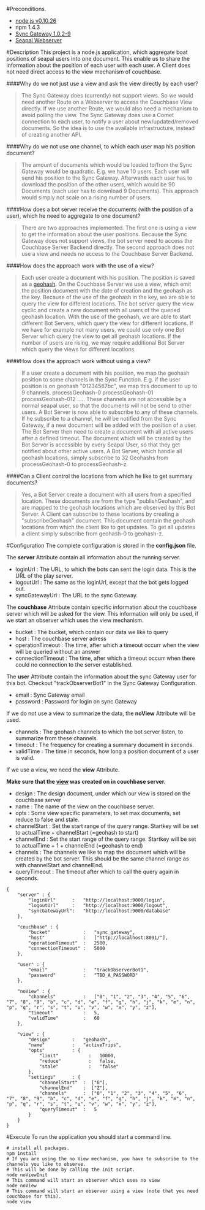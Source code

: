 #Preconditions.
- [node.js v0.10.26](http://nodejs.org/download/)
- npm 1.4.3
- [Sync Gateway 1.0.2-9](http://www.couchbase.com/nosql-databases/downloads)
- [Seapal Webserver](https://github.com/deparlak/de.htwg.seapal.play)

#Description
This project is a node.js application, which aggregate boat positions of seapal users into
one document. This enable us to share the information about the position of each user
with each user. A Client does not need direct access to the view mechanism of couchbase. 

####Why do we not just use a view and ask the view directly by each user?
>The Sync Gateway does (currently) not support views. So we would need another Route on a Webserver to access the
Couchbase View directly. If we use another Route, we would also need a mechanism to avoid polling the view. The Sync Gateway
does use a Comet connection to each user, to notify a user about new/updated/removed documents. So the idea is to use
the available infrastructure, instead of creating another API.

####Why do we not use one channel, to which each user map his position document?
>The amount of documents which would be loaded to/from the Sync Gateway would be quadratic. E.g. we have 10 users. Each
user will send his position to the Sync Gateway. Afterwards each user has to download the position of the other users,
which would be 90 Documents (each user has to download 9 Documents). This approach would simply not scale on a rising
number of users.

####How does a bot server receive the documents (with the position of a user), which he need to aggregate to one document?
>There are two approaches implemented. The first one is using a view to get the information about the user positions. Because
the Sync Gateway does not support views, the bot server need to access the Couchbase Server Backend directly.
The second approach does not use a view and needs no access to the Couchbase Server Backend.

####How does the approach work with the use of a view?
>Each user create a document with his position. The position is saved as a [geohash](http://www.bigdatamodeling.org/2013/01/intuitive-geohash.html). On the Couchbase Server
we use a view, which emit the position document with the date of creation and the geohash as the key. 
Because of the use of the geohash in the key, we are able to query the view for different locations.
The bot server query the view cyclic and create a new document with all users of the queried geohash
location. With the use of the geohash, we are able to start different Bot Servers, which query the view
for different locations. If we have for example not many users, we could use only one Bot Server which query
the view to get all geohash locations. If the number of users are rising, we may require additional Bot Server which
query the views for different locations.

####How does the approach work without using a view?
>If a user create a document with his position, we map the geohash position to some channels in the Sync Function.
E.g. if the user position is on geohash "01234567bc", we map this document to up to 9 channels.
processGeohash-0
processGeohash-01 
processGeohash-012
.....
These channels are not accessible by a normal seapal user, so that the documents will not be send to other users.
A Bot Server is now able to subscribe to any of these channels. If he subscribe to a channel, he will be notified
from the Sync Gateway, if a new document will be added with the position of a user. The Bot Server then need
to create a document with all active users after a defined timeout. The document which will be created by the Bot
Server is accessible by every Seapal User, so that they get notified about other active users.
A Bot Server, which handle all geohash locations, simply subscribe to 32 Geohashs from processGeohash-0 to processGeohash-z.

####Can a Client control the locations from which he like to get summary documents?
>Yes, a Bot Server create a document with all users from a specified location. These documents are from the type "publishGeohash", and 
are mapped to the geohash locations which are observed by this Bot Server. A Client can subscribe to these locations by creating
a "subscribeGeohash" document. This document contain the geohash locations from which the client like to get updates. To get all
updates a client simply subscribe from geohash-0 to geohash-z.

#Configuration
The complete configuration is stored in the **config.json** file.

The **server** Attribute contain all information about the running server.
* loginUrl        : The URL, to which the bots can sent the login data. This is the URL of the play server.
* logoutUrl       : The same as the loginUrl, except that the bot gets logged out.
* syncGatewayUrl  : The URL to the sync Gateway.

The **couchbase** Attribute contain specific information about the couchbase server which will be asked for the view. This information
will only be used, if we start an observer which uses the view mechanism.
* bucket              : The bucket, which contain our data we like to query
* host                : The couchbase server adress
* operationTimeout    : The time, after which a timeout occurr when the view will be queried without an answer
* connectionTimeout   : The time, after which a timeout occurr when there could no connection to the server established.
        
The **user** Attribute contain the information about the sync Gateway user for this bot. Checkout "trackObserverBot1" in the Sync Gateway
Configuration.
* email               : Sync Gateway email
* password            : Password for login on sync Gateway

If we do not use a view to summarize the data, the **noView** Attribute will be used.
* channels            : The geohash channels to which the bot server listen, to summarize from these channels.
* timeout             : The frequency for creating a summary document in seconds.
* validTime           : The time in seconds, how long a position document of a user is valid.

If we use a view, we need the **view** Attribute.

**Make sure that the [view](https://github.com/deparlak/de.htwg.seapal.worker.trip.observer/blob/master/view.txt) was created on in couchbase server.**
* design              : The design document, under which our view is stored on the couchbase server
* name                : The name of the view on the couchbase server.
* opts                : Some view specific parameters, to set max documents, set reduce to false and stale.
* channelStart        : Set the start range of the query range. Startkey will be set to actualTime + channelStart (=geohash to start)
* channelEnd          : Set the start range of the query range. Startkey will be set to actualTime + 1 + channelEnd (=geohash to end) 
* channels            : The channels we like to map the document which will be created by the bot server. This should be the same channel
                      range as with channelStart and channelEnd.
* queryTimeout        : The timeout after which to call the query again in seconds.
        
``` 
{
    "server" : {     
        "loginUrl"      :   "http://localhost:9000/login",
        "logoutUrl"     :   "http://localhost:9000/logout",
        "syncGatewayUrl":   "http://localhost:9000/database"
    },
    
    "couchbase" : {
        "bucket"            :   "sync_gateway",
        "host"              :   ["http://localhost:8091/"],
        "operationTimeout"  :   2500,
        "connectionTimeout" :   5000
    },
    
    "user" : {
        "email"             :   "trackObserverBot1",
        "password"          :   "TBD_A_PASSWORD"
    },
    
    "noView" : {
        "channels"          :   ["0", "1", "2", "3", "4", "5", "6", "7", "8", "9", "b", "c", "d", "e", "f", "g", "h", "j", "k", "m", "n", "p", "q", "r", "s", "t", "u", "v", "w", "x", "y", "z"],
        "timeout"           :   5,
        "validTime"         :   60
    },
    
    "view" : {
        "design"        :   "geohash",
        "name"          :   "activeTrips",
        "opts"          : {
            "limit"           :   10000,
            "reduce"          :   false,
            "stale"           :   "false"
        },
        "settings"      : {
            "channelStart"  :  ["0"],
            "channelEnd"    :  ["Z"],
            "channels"      :  ["0", "1", "2", "3", "4", "5", "6", "7", "8", "9", "b", "c", "d", "e", "f", "g", "h", "j", "k", "m", "n", "p", "q", "r", "s", "t", "u", "v", "w", "x", "y", "z"],
            "queryTimeout"  :   5
        }
    }
}
```

#Execute
To run the application you should start a command line.
``` 
# install all packages.
npm install
# If you are using the no View mechanism, you have to subscribe to the channels you like to observe.
# This will be done by calling the init script.
node noViewInit
# This command will start an observer which uses no view
node noView
# This command will start an observer using a view (note that you need couchbase for this).
node view
```